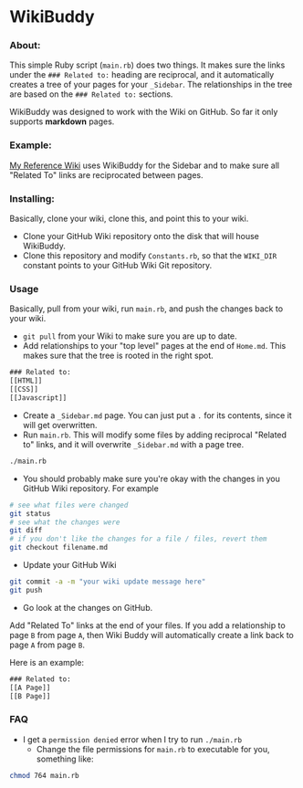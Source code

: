 WikiBuddy
=========

### About:

This simple Ruby script (`main.rb`) does two things. It makes sure the links under the `### Related to:` heading
are reciprocal, and it automatically creates a tree of your pages for your `_Sidebar`. The relationships in the tree
are based on the `### Related to:` sections. 

WikiBuddy was designed to work with the Wiki on GitHub. So far it only supports **markdown** pages.

### Example:

[My Reference Wiki](https://github.com/pajtai/Reference/wiki/) uses WikiBuddy for the Sidebar and to make sure all 
"Related To" links are reciprocated between pages.

### Installing:

Basically, clone your wiki, clone this, and point this to your wiki.

* Clone your GitHub Wiki repository onto the disk that will house WikiBuddy.
* Clone this repository and modify `Constants.rb`, so that the `WIKI_DIR` constant points to your GitHub Wiki Git repository.

### Usage

Basically, pull from your wiki, run `main.rb`, and push the changes back to your wiki.

* `git pull` from your Wiki to make sure you are up to date.
* Add relationships to your "top level" pages at the end of `Home.md`. This makes sure that the tree is rooted in the right spot. 

```html
### Related to:
[[HTML]]
[[CSS]]
[[Javascript]]
```
* Create a `_Sidebar.md` page. You can just put a `.` for its contents, since it will get overwritten.
* Run `main.rb`. This will modify some files by adding reciprocal "Related to" links, and it will overwrite
`_Sidebar.md` with a page tree.

```bash
./main.rb
```
* You should probably make sure you're okay with the changes in you GitHub Wiki repository. For example  

```bash
# see what files were changed
git status
# see what the changes were
git diff
# if you don't like the changes for a file / files, revert them
git checkout filename.md
```
* Update your GitHub Wiki

```bash
git commit -a -m "your wiki update message here"
git push
```
* Go look at the changes on GitHub.

Add "Related To" links at the end of your files. If you add a relationship to page `B` from page `A`, then Wiki Buddy
will automatically create a link back to page `A` from page `B`.

Here is an example:

```html
### Related to:
[[A Page]]
[[B Page]]
```

### FAQ

* I get a `permission denied` error when I try to run `./main.rb`
    * Change the file permissions for `main.rb` to executable for you, something like:

```bash
chmod 764 main.rb
```